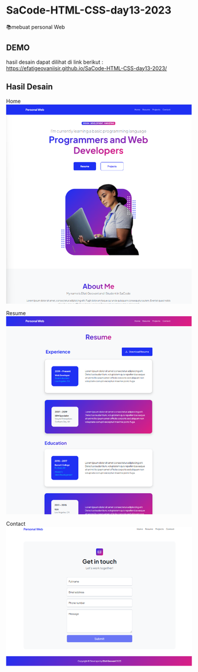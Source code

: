 # SaCode-HTML-CSS-day13-2023

📚mebuat personal Web

## DEMO
hasil desain dapat dilihat di link berikut : https://efatigeovaniisir.github.io/SaCode-HTML-CSS-day13-2023/

## Hasil Desain
Home
<img src="img/1.png" with="500px">

Resume
<img src="img/2.png">

Contact
<img src="img/3.png">
